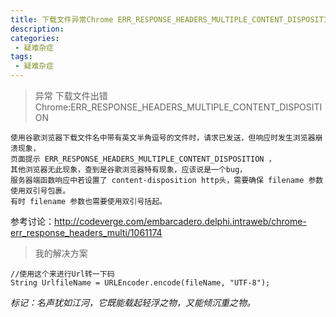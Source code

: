 ```yaml
---
title: 下载文件异常Chrome ERR_RESPONSE_HEADERS_MULTIPLE_CONTENT_DISPOSITION
description: 
categories:
 - 疑难杂症
tags:
 - 疑难杂症
---
```



> 异常 下载文件出错Chrome:ERR_RESPONSE_HEADERS_MULTIPLE_CONTENT_DISPOSITION

```
使用谷歌浏览器下载文件名中带有英文半角逗号的文件时，请求已发送，但响应时发生浏览器崩溃现象，
页面提示 ERR_RESPONSE_HEADERS_MULTIPLE_CONTENT_DISPOSITION ，
其他浏览器无此现象，查到是谷歌浏览器特有现象，应该说是一个bug，
服务器端函数响应中若设置了 content-disposition http头，需要确保 filename 参数使用双引号包裹。
有时 filename 参数也需要使用双引号括起。
```

<!--more-->

参考讨论：http://codeverge.com/embarcadero.delphi.intraweb/chrome-err_response_headers_multi/1061174

> 我的解决方案

```
//使用这个来进行Url转一下码
String UrlfileName = URLEncoder.encode(fileName, "UTF-8");
```

*标记：名声犹如江河，它既能载起轻浮之物，又能倾沉重之物。*
